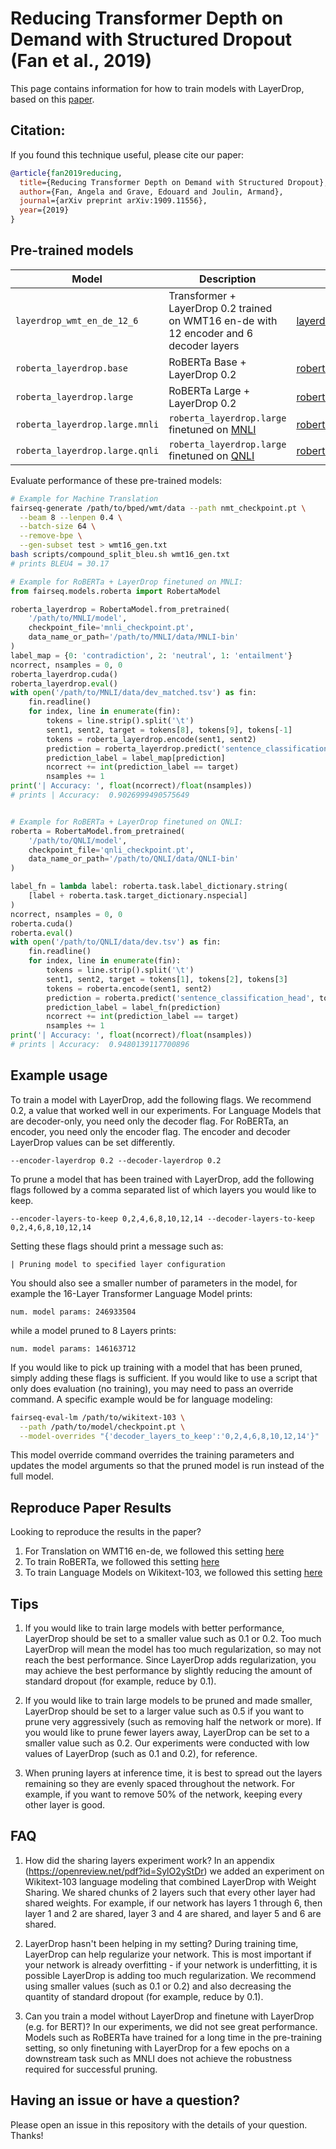 # Reducing Transformer Depth on Demand with Structured Dropout (Fan et al., 2019)

This page contains information for how to train models with LayerDrop, based on
this [paper](https://arxiv.org/abs/1909.11556).

## Citation:

If you found this technique useful, please cite our paper:

```bibtex
@article{fan2019reducing,
  title={Reducing Transformer Depth on Demand with Structured Dropout},
  author={Fan, Angela and Grave, Edouard and Joulin, Armand},
  journal={arXiv preprint arXiv:1909.11556},
  year={2019}
}
```

## Pre-trained models

Model | Description | Download
---|---|---
`layerdrop_wmt_en_de_12_6` | Transformer + LayerDrop 0.2 trained on WMT16 en-de with 12 encoder and 6 decoder layers | [layerdrop_wmt_en_de_12_6.tar.gz](https://dl.fbaipublicfiles.com/fairseq/models/layerdrop_wmt_en_de_12_6.tar.gz)
`roberta_layerdrop.base` | RoBERTa Base + LayerDrop 0.2 | [roberta_layerdrop.base.tar.gz](https://dl.fbaipublicfiles.com/fairseq/models/roberta_layerdrop.base.qnli.tar.gz)
`roberta_layerdrop.large` | RoBERTa Large + LayerDrop 0.2 | [roberta_layerdrop.large.tar.gz](https://dl.fbaipublicfiles.com/fairseq/models/roberta_layerdrop.large.tar.gz)
`roberta_layerdrop.large.mnli` | `roberta_layerdrop.large` finetuned on [MNLI](http://www.nyu.edu/projects/bowman/multinli) | [roberta_layerdrop.large.mnli.tar.gz](https://dl.fbaipublicfiles.com/fairseq/models/roberta_layerdrop.large.mnli.tar.gz)
`roberta_layerdrop.large.qnli` | `roberta_layerdrop.large` finetuned on [QNLI](https://arxiv.org/abs/1804.07461) | [roberta_layerdrop.large.mnli.tar.gz](https://dl.fbaipublicfiles.com/fairseq/models/roberta_layerdrop.large.qnli.tar.gz)

Evaluate performance of these pre-trained models:

```bash
# Example for Machine Translation
fairseq-generate /path/to/bped/wmt/data --path nmt_checkpoint.pt \
  --beam 8 --lenpen 0.4 \
  --batch-size 64 \
  --remove-bpe \
  --gen-subset test > wmt16_gen.txt
bash scripts/compound_split_bleu.sh wmt16_gen.txt
# prints BLEU4 = 30.17
```

```python
# Example for RoBERTa + LayerDrop finetuned on MNLI:
from fairseq.models.roberta import RobertaModel

roberta_layerdrop = RobertaModel.from_pretrained(
    '/path/to/MNLI/model',
    checkpoint_file='mnli_checkpoint.pt',
    data_name_or_path='/path/to/MNLI/data/MNLI-bin'
)
label_map = {0: 'contradiction', 2: 'neutral', 1: 'entailment'}
ncorrect, nsamples = 0, 0
roberta_layerdrop.cuda()
roberta_layerdrop.eval()
with open('/path/to/MNLI/data/dev_matched.tsv') as fin:
    fin.readline()
    for index, line in enumerate(fin):
        tokens = line.strip().split('\t')
        sent1, sent2, target = tokens[8], tokens[9], tokens[-1]
        tokens = roberta_layerdrop.encode(sent1, sent2)
        prediction = roberta_layerdrop.predict('sentence_classification_head', tokens).argmax().item()
        prediction_label = label_map[prediction]
        ncorrect += int(prediction_label == target)
        nsamples += 1
print('| Accuracy: ', float(ncorrect)/float(nsamples))
# prints | Accuracy:  0.9026999490575649


# Example for RoBERTa + LayerDrop finetuned on QNLI:
roberta = RobertaModel.from_pretrained(
    '/path/to/QNLI/model',
    checkpoint_file='qnli_checkpoint.pt',
    data_name_or_path='/path/to/QNLI/data/QNLI-bin'
)

label_fn = lambda label: roberta.task.label_dictionary.string(
    [label + roberta.task.target_dictionary.nspecial]
)
ncorrect, nsamples = 0, 0
roberta.cuda()
roberta.eval()
with open('/path/to/QNLI/data/dev.tsv') as fin:
    fin.readline()
    for index, line in enumerate(fin):
        tokens = line.strip().split('\t')
        sent1, sent2, target = tokens[1], tokens[2], tokens[3]
        tokens = roberta.encode(sent1, sent2)
        prediction = roberta.predict('sentence_classification_head', tokens).argmax().item()
        prediction_label = label_fn(prediction)
        ncorrect += int(prediction_label == target)
        nsamples += 1
print('| Accuracy: ', float(ncorrect)/float(nsamples))
# prints | Accuracy:  0.9480139117700896
```

## Example usage

To train a model with LayerDrop, add the following flags. We recommend 0.2, a value that worked well in our experiments.
For Language Models that are decoder-only, you need only the decoder flag. For RoBERTa, an encoder, you need only the
encoder flag. The encoder and decoder LayerDrop values can be set differently.

```
--encoder-layerdrop 0.2 --decoder-layerdrop 0.2
```

To prune a model that has been trained with LayerDrop, add the following flags followed by a comma separated list of
which layers you would like to keep.

```
--encoder-layers-to-keep 0,2,4,6,8,10,12,14 --decoder-layers-to-keep 0,2,4,6,8,10,12,14
```

Setting these flags should print a message such as:

```
| Pruning model to specified layer configuration
```

You should also see a smaller number of parameters in the model, for example the 16-Layer Transformer Language Model
prints:

```
num. model params: 246933504
```

while a model pruned to 8 Layers prints:

```
num. model params: 146163712
```

If you would like to pick up training with a model that has been pruned, simply adding these flags is sufficient. If you
would like to use a script that only does evaluation (no training), you may need to pass an override command. A specific
example would be for language modeling:

```bash
fairseq-eval-lm /path/to/wikitext-103 \
  --path /path/to/model/checkpoint.pt \
  --model-overrides "{'decoder_layers_to_keep':'0,2,4,6,8,10,12,14'}"
```

This model override command overrides the training parameters and updates the model arguments so that the pruned model
is run instead of the full model.

## Reproduce Paper Results

Looking to reproduce the results in the paper?

1. For Translation on WMT16 en-de, we followed this
   setting [here](https://github.com/pytorch/fairseq/blob/main/examples/scaling_nmt/README.md)
2. To train RoBERTa, we followed this setting [here](https://github.com/pytorch/fairseq/tree/main/examples/roberta)
3. To train Language Models on Wikitext-103, we followed this
   setting [here](https://github.com/pytorch/fairseq/tree/main/examples/language_model)

## Tips

1. If you would like to train large models with better performance, LayerDrop should be set to a smaller value such as
   0.1 or 0.2. Too much LayerDrop will mean the model has too much regularization, so may not reach the best
   performance. Since LayerDrop adds regularization, you may achieve the best performance by slightly reducing the
   amount of standard dropout (for example, reduce by 0.1).

2. If you would like to train large models to be pruned and made smaller, LayerDrop should be set to a larger value such
   as 0.5 if you want to prune very aggressively (such as removing half the network or more). If you would like to prune
   fewer layers away, LayerDrop can be set to a smaller value such as 0.2. Our experiments were conducted with low
   values of LayerDrop (such as 0.1 and 0.2), for reference.

3. When pruning layers at inference time, it is best to spread out the layers remaining so they are evenly spaced
   throughout the network. For example, if you want to remove 50% of the network, keeping every other layer is good.

## FAQ

1. How did the sharing layers experiment work? In an appendix (https://openreview.net/pdf?id=SylO2yStDr) we added an
   experiment on Wikitext-103 language modeling that combined LayerDrop with Weight Sharing. We shared chunks of 2
   layers such that every other layer had shared weights. For example, if our network has layers 1 through 6, then layer
   1 and 2 are shared, layer 3 and 4 are shared, and layer 5 and 6 are shared.

2. LayerDrop hasn't been helping in my setting? During training time, LayerDrop can help regularize your network. This
   is most important if your network is already overfitting - if your network is underfitting, it is possible LayerDrop
   is adding too much regularization. We recommend using smaller values (such as 0.1 or 0.2) and also decreasing the
   quantity of standard dropout (for example, reduce by 0.1).

3. Can you train a model without LayerDrop and finetune with LayerDrop (e.g. for BERT)? In our experiments, we did not
   see great performance. Models such as RoBERTa have trained for a long time in the pre-training setting, so only
   finetuning with LayerDrop for a few epochs on a downstream task such as MNLI does not achieve the robustness required
   for successful pruning.

## Having an issue or have a question?

Please open an issue in this repository with the details of your question. Thanks!
